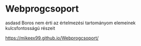 # Webprogcsoport


asdasd
Boros nem érti az értelmezési tartományom elemeinek kulcsfontosságú részeit

https://mikeex99.github.io/Webprogcsoport/
